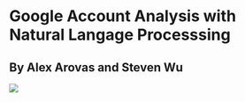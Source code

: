 # Google Account Analysis with Natural Langage Processsing
## By Alex Arovas and Steven Wu

![](https://github.com/WuStevenShengyang/Google-Account-Analysis-with-Natural-Langage-Processsing/blob/master/image/Research%20Presentation%20SCSI.png)
